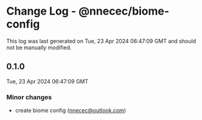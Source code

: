 # Change Log - @nnecec/biome-config

This log was last generated on Tue, 23 Apr 2024 06:47:09 GMT and should not be manually modified.

<!-- Start content -->

## 0.1.0

Tue, 23 Apr 2024 06:47:09 GMT

### Minor changes

- create biome config (nnecec@outlook.com)
